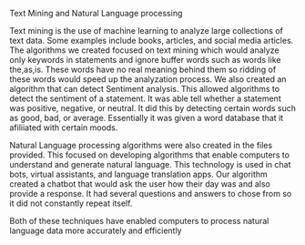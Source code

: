 Text Mining and Natural Language processing 

Text mining is the use of machine learning to analyze large collections of text data. Some examples include books, articles, and social media articles. The algorithms we created focused on text mining which would analyze only keywords in statements and ignore buffer words such as words like the,as,is. These words have no real meaning behind them so ridding of these words would speed up the analyzation process. We also created an algorithm that can detect Sentiment analysis. This allowed algorithms to detect the sentiment of a statement. It was able tell whether a statement was positive, negative, or neutral. It did this by detecting certain words such as good, bad, or average. Essentially it was given a word database that it afiliiated with certain moods. 

Natural Language processing algorithms were also created in the files provided. This focused on developing algorithms that enable computers to understand and generate natural language. This technology is used in chat bots, virtual assistants, and language translation apps. Our algorithm created a chatbot that would ask the user how their day was and also provide a response. It had several questions and answers to chose from so it did not constantly repeat itself. 

Both of these techniques have enabled computers to process natural language data more accurately and efficiently
